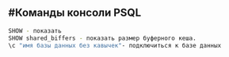 #Команды консоли PSQL
----
``` bash
SHOW - показать
SHOW shared_biffers - показать размер буферного кеша.
\с "имя базы данных без кавычек"- подключиться к базе данных

```
